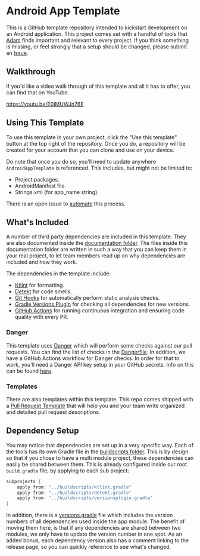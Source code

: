 # Android App Template

This is a GitHub template repository intended to kickstart development on an Android application. This project comes set with a handful of tools that [Adam](https://github.com/AdamMc331) finds important and relevant to every project. If you think something is missing, or feel strongly that a setup should be changed, please submit an [Issue](https://github.com/AdamMc331/AndroidAppTemplate/issues/new). 

## Walkthrough

If you'd like a video walk through of this template and all it has to offer, you can find that on YouTube. 

https://youtu.be/E0iMUWJn76E

## Using This Template

To use this template in your own project, click the "Use this template" button at the top right of the repository. Once you do, a repository will be created for your account that you can clone and use on your device.

Do note that once you do so, you'll need to update anywhere `AndroidAppTemplate` is referenced. This includes, but might not be limited to:

* Project packages.
* AndroidManifest file.
* Strings.xml (for app_name string). 

There is an open issue to [automate](https://github.com/AdamMc331/AndroidAppTemplate/issues/1) this process.

## What's Included

A number of third party dependencies are included in this template. They are also documented inside the [documentation folder](/documentation). The files inside this documentation folder are written in such a way that you can keep them in your real project, to let team members read up on why dependencies are included and how they work.

The dependencies in the template include:

* [Ktlint](/documentation/StaticAnalysis.md) for formatting.
* [Detekt](/documentation/StaticAnalysis.md) for code smells.
* [Git Hooks](/documentation/GitHooks.md) for automatically perform static analysis checks. 
* [Gradle Versions Plugin](/documentation/VersionsPlugin.md) for checking all dependencies for new versions.
* [GitHub Actions](/documentation/GitHubActions.md) for running continuous integration and ensuring code quality with every PR.

### Danger

This template uses [Danger](https://danger.systems) which will perform some checks against our 
pull requests. You can find the list of checks in the [Dangerfile](Dangerfile). In addition, we 
have a GitHub Actions workflow for Danger checks. In order for that to work, you'll need a 
Danger API key setup in your GitHub secrets. Info on this can be found [here](https://www.jessesquires.com/blog/2020/04/10/running-danger-on-github-actions/). 

### Templates

There are also templates within this template. This repo comes shipped with a [Pull Request Template](/.github/pull_request_template.md) that will help you and your team write organized and detailed pull request descriptions. 

## Dependency Setup

You may notice that dependencies are set up in a very specific way. Each of the tools has its own Gradle file in the [buildscripts folder](/buildscripts). This is by design so that if you chose to have a multi module project, these dependencies can easily be shared between them. This is already configured inside our root `build.gradle` file, by applying to each sub project:

```groovy
subprojects {
    apply from: "../buildscripts/ktlint.gradle"
    apply from: "../buildscripts/detekt.gradle"
    apply from: "../buildscripts/versionsplugin.gradle"
}
```

In addition, there is a [versions.gradle](/buildscripts/versions.gradle) file which includes the version numbers of all dependencies used inside the app module. The benefit of moving them here, is that if any dependencies are shared between two modules, we only have to update the version number in one spot. As an added bonus, each dependency version also has a comment linking to the release page, so you can quickly reference to see what's changed. 

